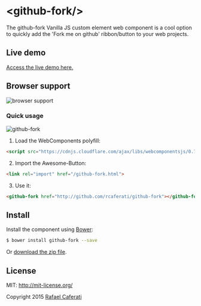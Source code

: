 &lt;github-fork/&gt;
=================

The github-fork Vanilla JS custom element web component is a cool option to quickly add the 'Fork me on github' ribbon/button to your web projects.

## Live demo

[Access the live demo here.](http://caferati.me/demo/github-fork)

## Browser support

![browser support](http://i.imgur.com/4bMmB5x.png)

### Quick usage

![github-fork](http://i.imgur.com/FYV6IJ6.gif)

1. Load the WebComponents polyfill:

  ```html
  <script src="https://cdnjs.cloudflare.com/ajax/libs/webcomponentsjs/0.7.3/webcomponents.min.js"></script>
  ```

2. Import the Awesome-Button:

  ```html
  <link rel="import" href="/github-fork.html">
  ```

3. Use it:

  ```html
  <github-fork href="http://github.com/rcaferati/github-fork"></github-fork>
  ```

## Install

Install the component using [Bower](http://bower.io/):

```sh
$ bower install github-fork --save
```
Or [download the zip file](https://github.com/rcaferati/github-fork/archive/master.zip).

License
-------
MIT: http://mit-license.org/

Copyright 2015 [Rafael Caferati](http://caferati.me)

